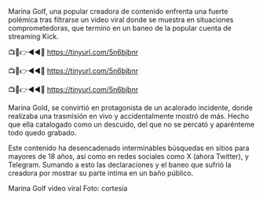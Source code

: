Marina Golf, una popular creadora de contenido enfrenta una fuerte polémica tras filtrarse un video viral donde se muestra en situaciones comprometedoras, que termino en un baneo de la popular cuenta de streaming Kick.

📺📱👉◄◄🔴  https://tinyurl.com/5n6bjbnr

📺📱👉◄◄🔴  https://tinyurl.com/5n6bjbnr

📺📱👉◄◄🔴  https://tinyurl.com/5n6bjbnr


Marina Gold, se convirtió en protagonista de un acalorado incidente, donde realizaba una trasmisión en vivo y accidentalmente mostró de más. Hecho que ella catalogado como un descuido, del que no se percató y aparénteme todo quedo grabado.

Este contenido ha desencadenado interminables búsquedas en sitios para mayores de 18 años, así como en redes sociales como X (ahora Twitter), y Telegram. Sumando a esto las declaraciones y el baneo que sufrió la creadora por mostrar su parte intima en un baño público.

Marina Golf video viral Foto: cortesía
